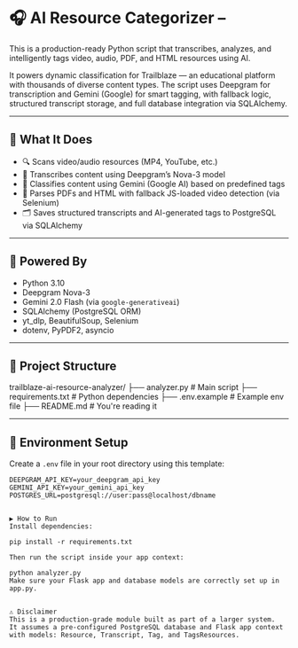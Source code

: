 # 🎧 AI Resource Categorizer – 

This is a production-ready Python script that transcribes, analyzes, and intelligently tags video, audio, PDF, and HTML resources using AI.

It powers dynamic classification for Trailblaze — an educational platform with thousands of diverse content types. The script uses Deepgram for transcription and Gemini (Google) for smart tagging, with fallback logic, structured transcript storage, and full database integration via SQLAlchemy.

---

## 🚀 What It Does

- 🔍 Scans video/audio resources (MP4, YouTube, etc.)
- 🧠 Transcribes content using Deepgram’s Nova-3 model
- 🤖 Classifies content using Gemini (Google AI) based on predefined tags
- 📄 Parses PDFs and HTML with fallback JS-loaded video detection (via Selenium)
- 🗂️ Saves structured transcripts and AI-generated tags to PostgreSQL via SQLAlchemy

---

## 🧠 Powered By

- Python 3.10
- Deepgram Nova-3
- Gemini 2.0 Flash (via `google-generativeai`)
- SQLAlchemy (PostgreSQL ORM)
- yt_dlp, BeautifulSoup, Selenium
- dotenv, PyPDF2, asyncio

---

## 📂 Project Structure

trailblaze-ai-resource-analyzer/ ├── analyzer.py # Main script ├── requirements.txt # Python dependencies ├── .env.example # Example env file ├── README.md # You're reading it



---

## 🔧 Environment Setup

Create a `.env` file in your root directory using this template:

```env
DEEPGRAM_API_KEY=your_deepgram_api_key
GEMINI_API_KEY=your_gemini_api_key
POSTGRES_URL=postgresql://user:pass@localhost/dbname


▶️ How to Run
Install dependencies:

pip install -r requirements.txt

Then run the script inside your app context:

python analyzer.py
Make sure your Flask app and database models are correctly set up in app.py.


⚠️ Disclaimer
This is a production-grade module built as part of a larger system.
It assumes a pre-configured PostgreSQL database and Flask app context with models: Resource, Transcript, Tag, and TagsResources.
